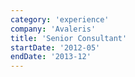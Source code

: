 ```yaml
---
category: 'experience'
company: 'Avaleris'
title: 'Senior Consultant'
startDate: '2012-05'
endDate: '2013-12'
---
```

